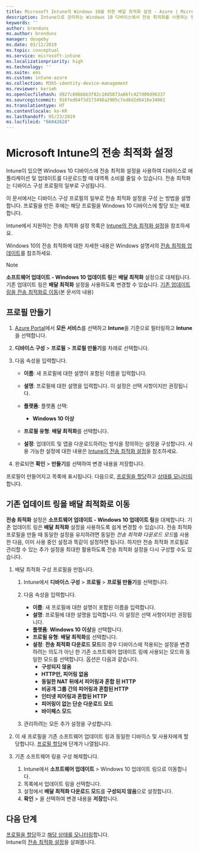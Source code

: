 ```yaml
---
title: Microsoft Intune의 Windows 10을 위한 배달 최적화 설정 - Azure | Microsoft Docs
description: Intune으로 관리하는 Windows 10 디바이스에서 전송 최적화를 사용하는 방법을 구성합니다. Intune에서 디바이스 구성 프로필을 만들어 인터넷을 통해 업데이트를 설치합니다. 또한 기존 업데이트 링을 배달 최적화 프로필로 바꾸는 방법을 참조하세요.
keywords: ''
author: brenduns
ms.author: brenduns
manager: dougeby
ms.date: 03/12/2019
ms.topic: conceptual
ms.service: microsoft-intune
ms.localizationpriority: high
ms.technology: ''
ms.suite: ems
ms.custom: intune-azure
ms.collection: M365-identity-device-management
ms.reviewer: kerimh
ms.openlocfilehash: d927c886bbb3f82c18d5873a86fc427d00d96337
ms.sourcegitcommit: 916fed64f3d173498a2905c7ed8d2d6416e34061
ms.translationtype: HT
ms.contentlocale: ko-KR
ms.lasthandoff: 05/23/2019
ms.locfileid: "66042628"
---
```

# <a name="delivery-optimization-settings-in-microsoft-intune"></a>Microsoft Intune의 전송 최적화 설정

Intune이 있으면 Windows 10 디바이스에 전송 최적화 설정을 사용하여 디바이스로 애플리케이션 및 업데이트를 다운로드할 때 대역폭 소비를 줄일 수 있습니다. 전송 최적화는 디바이스 구성 프로필의 일부로 구성됩니다.  

이 문서에서는 디바이스 구성 프로필의 일부로 전송 최적화 설정을 구성 는 방법을 설명합니다. 프로필을 만든 후에는 해당 프로필을 Windows 10 디바이스에 할당 또는 배포합니다. 

Intune에서 지원하는 전송 최적화 설정 목록은 [Intune의 전송 최적화 설정](delivery-optimization-settings.md)을 참조하세요.  

Windows 10의 전송 최적화에 대한 자세한 내용은 Windows 설명서의 [전송 최적화 업데이트](https://docs.microsoft.com/windows/deployment/update/waas-delivery-optimization)를 참조하세요.  


> [!NOTE]
> **소프트웨어 업데이트 - Windows 10 업데이트 링**은 **배달 최적화** 설정으로 대체됩니다. 기존 업데이트 링은 **배달 최적화** 설정을 사용하도록 변경할 수 있습니다. [기존 업데이트 링을 전송 최적화로 이동](#move-existing-update-rings-to-delivery-optimization)(본 문서의 내용) 
## <a name="create-the-profile"></a>프로필 만들기

1. [Azure Portal](https://portal.azure.com)에서 **모든 서비스**를 선택하고 **Intune**을 기준으로 필터링하고 **Intune**을 선택합니다.

2. **디바이스 구성** > **프로필** > **프로필 만들기**를 차례로 선택합니다.

3. 다음 속성을 입력합니다.

    - **이름**: 새 프로필에 대한 설명이 포함된 이름을 입력합니다.
    - **설명**: 프로필에 대한 설명을 입력합니다. 이 설정은 선택 사항이지만 권장됩니다.
    - **플랫폼**: 플랫폼 선택:  

        - **Windows 10 이상**

    - **프로필 유형**: **배달 최적화**를 선택합니다.
    - **설정**: 업데이트 및 앱을 다운로드하려는 방식을 정의하는 설정을 구성합니다. 사용 가능한 설정에 대한 내용은 [Intune의 전송 최적화 설정](delivery-optimization-settings.md)을 참조하세요.

4. 완료되면 **확인** > **만들기**를 선택하여 변경 내용을 저장합니다.

프로필이 만들어지고 목록에 표시됩니다. 다음으로, [프로필을 할당](device-profile-assign.md)하고 [상태를 모니터링](device-profile-monitor.md)합니다.

## <a name="move-existing-update-rings-to-delivery-optimization"></a>기존 업데이트 링을 배달 최적화로 이동

**전송 최적화** 설정은 **소프트웨어 업데이트 - Windows 10 업데이트 링**을 대체합니다. 기존 업데이트 링은 **배달 최적화** 설정을 사용하도록 쉽게 변경할 수 있습니다. 전송 최적화 프로필을 만들 때 동일한 설정을 유지하려면 동일한 *전송 최적화 다운로드 모드*를 사용한 다음, 이미 사용 중인 설정과 똑같이 설정하면 됩니다. 하지만 전송 최적화 프로필로 관리할 수 있는 추가 설정을 최대한 활용하도록 전송 최적화 설정을 다시 구성할 수도 있습니다.

1. 배달 최적화 구성 프로필을 만듭니다.

    1. Intune에서 **디바이스 구성** > **프로필** > **프로필 만들기**를 선택합니다.
    2. 다음 속성을 입력합니다.

        - **이름**: 새 프로필에 대한 설명이 포함된 이름을 입력합니다.
        - **설명**: 프로필에 대한 설명을 입력합니다. 이 설정은 선택 사항이지만 권장됩니다.
        - **플랫폼**: **Windows 10 이상**을 선택합니다.
        - **프로필 유형**: **배달 최적화**를 선택합니다.
        - **설정**: **전송 최적화 다운로드 모드**의 경우 디바이스에 적용되는 설정을 변경하려는 의도가 아닌 한 기존 소프트웨어 업데이트 링에 사용되는 모드와 동일한 모드를 선택합니다. 옵션은 다음과 같습니다.
            - **구성되지 않음**
            - **HTTP만, 피어링 없음**
            - **동일한 NAT 뒤에서 피어링과 혼합 된 HTTP**
            - **비공개 그룹 간의 피어링과 혼합된 HTTP**
            - **인터넷 피어링과 혼합된 HTTP**
            - **피어링이 없는 단순 다운로드 모드**
            - **바이패스 모드**
    3. 관리하려는 모든 추가 설정을 구성합니다.
1. 이 새 프로필을 기존 소프트웨어 업데이트 링과 동일한 디바이스 및 사용자에게 할당합니다. [프로필 할당](device-profile-assign.md)에 단계가 나열됩니다.

3. 기존 소프트웨어 링을 구성 해제합니다.
    1. Intune에서 **소프트웨어 업데이트** > Windows 10 업데이트 링으로 이동합니다.
    2. 목록에서 업데이트 링을 선택합니다.
    3. 설정에서 **배달 최적화 다운로드 모드**를 **구성되지 않음**으로 설정합니다.
    4. **확인** > 을 선택하여 변경 내용을 **저장**합니다.

## <a name="next-steps"></a>다음 단계

[프로필을 할당](device-profile-assign.md)하고 [해당 상태를 모니터링](device-profile-monitor.md)합니다.  
Intune의 [전송 최적화 설정](delivery-optimization-settings.md)을 살펴봅니다.
